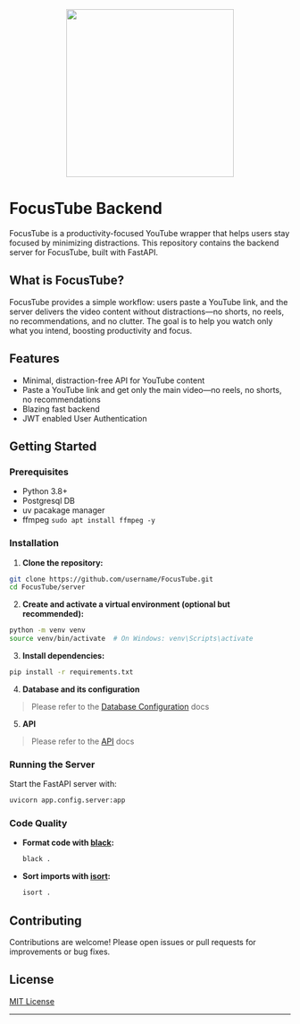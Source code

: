<div align="center">
  <img src="https://raw.githubusercontent.com/drona-gyawali/My-Github-Assest/refs/heads/main/dumps/focusTube.png" width="300" />
</div>


# FocusTube Backend

FocusTube is a productivity-focused YouTube wrapper that helps users stay focused by minimizing distractions. This repository contains the backend server for FocusTube, built with FastAPI.

## What is FocusTube?

FocusTube provides a simple workflow: users paste a YouTube link, and the server delivers the video content without distractions—no shorts, no reels, no recommendations, and no clutter. The goal is to help you watch only what you intend, boosting productivity and focus.

## Features

- Minimal, distraction-free API for YouTube content
- Paste a YouTube link and get only the main video—no reels, no shorts, no recommendations
- Blazing fast backend
- JWT enabled User Authentication


## Getting Started

### Prerequisites

- Python 3.8+
- Postgresql DB
- uv pacakage manager
- ffmpeg `sudo apt install ffmpeg -y`

### Installation

1. **Clone the repository:**
  ```bash
  git clone https://github.com/username/FocusTube.git
  cd FocusTube/server
  ```

2. **Create and activate a virtual environment (optional but recommended):**
  ```bash
  python -m venv venv
  source venv/bin/activate  # On Windows: venv\Scripts\activate
  ```

3. **Install dependencies:**
  ```bash
  pip install -r requirements.txt
  ```

4. **Database and its configuration**
    
  > Please refer to the [Database Configuration](server/migrations/README.md) docs


5. **API**
   
  > Please refer to the [API](server/app/api/v1/docs/API.md) docs

### Running the Server

Start the FastAPI server with:

```bash
uvicorn app.config.server:app
```

### Code Quality

- **Format code with [black](https://black.readthedocs.io/en/stable/):**
  ```bash
  black .
  ```
- **Sort imports with [isort](https://pycqa.github.io/isort/):**
  ```bash
  isort .
  ```

## Contributing

Contributions are welcome! Please open issues or pull requests for improvements or bug fixes.

## License

[MIT License](LICENSE)

---
